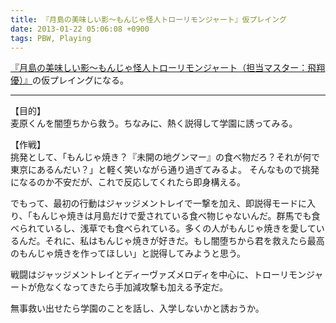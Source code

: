 ```yaml
---
title: 『月島の美味しい影～もんじゃ怪人トローリモンジャート』仮プレイング
date: 2013-01-22 05:06:08 +0900
tags: PBW, Playing
---
```


[『月島の美味しい影～もんじゃ怪人トローリモンジャート（担当マスター：飛翔優）』](http://tw4.jp/adventure/opening/?scenario_id=2950)の仮プレイングになる。


****

【目的】  
麦原くんを闇堕ちから救う。ちなみに、熱く説得して学園に誘ってみる。

【作戦】  
挑発として、「もんじゃ焼き？『未開の地グンマー』の食べ物だろ？それが何で東京にあるんだい？」と軽く笑いながら通り過ぎてみるよ。
そんなもので挑発になるのか不安だが、これで反応してくれたら即身構える。

でもって、最初の行動はジャッジメントレイで一撃を加え、即説得モードに入り、「もんじゃ焼きは月島だけで愛されている食べ物じゃないんだ。群馬でも食べられているし、浅草でも食べられている。多くの人がもんじゃ焼きを愛しているんだ。それに、私はもんじゃ焼きが好きだ。もし闇堕ちから君を救えたら最高のもんじゃ焼きを作ってほしい」と説得してみようと思う。

戦闘はジャッジメントレイとディーヴァズメロディを中心に、トローリモンジャートが危なくなってきたら手加減攻撃も加える予定だ。

無事救い出せたら学園のことを話し、入学しないかと誘おうか。
